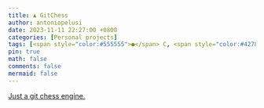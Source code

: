 ```yaml
---
title: ♟️ GitChess
author: antoniopelusi
date: 2023-11-11 22:27:00 +0800
categories: [Personal projects]
tags: [<span style="color:#555555">●</span> C, <span style="color:#42781a">●</span> Makefile]
pin: true
math: false
comments: false
mermaid: false
---
```


[GithubLink]: https://github.com/antoniopelusi/GitChess

[Just a git chess engine.][GithubLink]